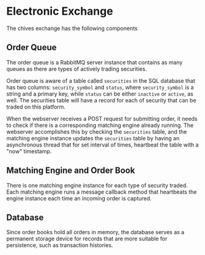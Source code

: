 # Electronic Exchange
The chives exchange has the following components

## Order Queue
The order queue is a RabbitMQ server instance that contains as many queues as there are types of actively trading securities.

Order queue is aware of a table called `securities` in the SQL database that 
has two columns: `security_symbol` and `status`, where `security_symbol` is 
a string and a primary key, while `status` can be either `inactive` or `active`, 
as well. The securities table will have a record for each of security that can 
be traded on this platform.

When the webserver receives a POST request for submitting order, it needs to 
check if there is a corresponding matching engine already running. The 
webserver accomplishes this by checking the `securities` table, and the 
matching engine instance updates the `securities` table by having an 
asynchronous thread that for set interval of times, heartbeat the table with a
"now" timestamp.

## Matching Engine and Order Book
There is one matching engine instance for each type of security traded. Each matching engine runs a message callback method that heartbeats the engine instance each time an incoming order is captured. 

## Database
Since order books hold all orders in memory, the database serves as a permanent storage device for records that are more suitable for persistence, such as transaction histories.